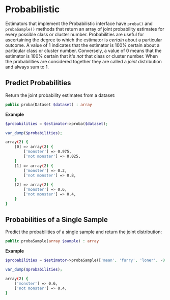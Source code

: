 # Probabilistic
Estimators that implement the Probabilistic interface have `proba()` and `probaSample()` methods that return an array of joint probability estimates for every possible class or cluster number. Probabilities are useful for ascertaining the degree to which the estimator is *certain* about a particular outcome. A value of 1 indicates that the estimator is 100% certain about a particular class or cluster number. Conversely, a value of 0 means that the estimator is 100% certain that it's *not* that class or cluster number. When the probabilities are considered together they are called a *joint* distribution and always sum to 1.

## Predict Probabilities
Return the joint probability estimates from a dataset:
```php
public proba(Dataset $dataset) : array
```

**Example**

```php
$probabilities = $estimator->proba($dataset);  

var_dump($probabilities);
```

```sh
array(2) {
	[0] => array(2) {
		['monster'] => 0.975,
		['not monster'] => 0.025,
	}
	[1] => array(2) {
		['monster'] => 0.2,
		['not monster'] => 0.8,
	}
	[2] => array(2) {
		['monster'] => 0.6,
		['not monster'] => 0.4,
	}
}
```

## Probabilities of a Single Sample
Predict the probabilities of a single sample and return the joint distribution:
```php
public probaSample(array $sample) : array
```

**Example**

```php
$probabilities = $estimator->probaSample(['mean', 'furry', 'loner', -0.25]);

var_dump($probabilities);
```

```sh
array(2) {
	['monster'] => 0.6,
	['not monster'] => 0.4,
}
```